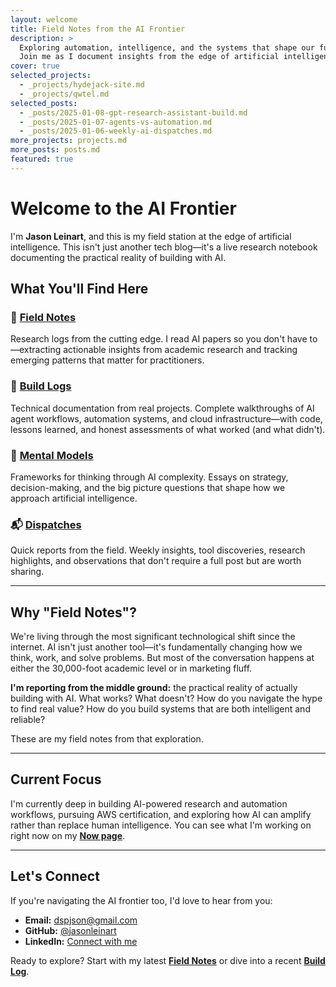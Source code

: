 ```yaml
---
layout: welcome
title: Field Notes from the AI Frontier
description: >
  Exploring automation, intelligence, and the systems that shape our future.
  Join me as I document insights from the edge of artificial intelligence.
cover: true
selected_projects:
  - _projects/hydejack-site.md
  - _projects/qwtel.md
selected_posts:
  - _posts/2025-01-08-gpt-research-assistant-build.md
  - _posts/2025-01-07-agents-vs-automation.md
  - _posts/2025-01-06-weekly-ai-dispatches.md
more_projects: projects.md
more_posts: posts.md
featured: true
---
```


# Welcome to the AI Frontier

I'm **Jason Leinart**, and this is my field station at the edge of artificial intelligence. This isn't just another tech blog—it's a live research notebook documenting the practical reality of building with AI.

## What You'll Find Here

### 🧪 [Field Notes](/field-notes/)
Research logs from the cutting edge. I read AI papers so you don't have to—extracting actionable insights from academic research and tracking emerging patterns that matter for practitioners.

### 🔧 [Build Logs](/build-logs/)
Technical documentation from real projects. Complete walkthroughs of AI agent workflows, automation systems, and cloud infrastructure—with code, lessons learned, and honest assessments of what worked (and what didn't).

### 🧠 [Mental Models](/mental-models/)
Frameworks for thinking through AI complexity. Essays on strategy, decision-making, and the big picture questions that shape how we approach artificial intelligence.

### 📬 [Dispatches](/dispatches/)
Quick reports from the field. Weekly insights, tool discoveries, research highlights, and observations that don't require a full post but are worth sharing.

---

## Why "Field Notes"?

We're living through the most significant technological shift since the internet. AI isn't just another tool—it's fundamentally changing how we think, work, and solve problems. But most of the conversation happens at either the 30,000-foot academic level or in marketing fluff.

**I'm reporting from the middle ground:** the practical reality of actually building with AI. What works? What doesn't? How do you navigate the hype to find real value? How do you build systems that are both intelligent and reliable?

These are my field notes from that exploration.

---

## Current Focus

I'm currently deep in building AI-powered research and automation workflows, pursuing AWS certification, and exploring how AI can amplify rather than replace human intelligence. You can see what I'm working on right now on my **[Now page](/now/)**.

---

## Let's Connect

If you're navigating the AI frontier too, I'd love to hear from you:

- **Email:** dspjson@gmail.com
- **GitHub:** [@jasonleinart](https://github.com/jasonleinart)
- **LinkedIn:** [Connect with me](https://linkedin.com/in/jason-leinart)

Ready to explore? Start with my latest **[Field Notes](/field-notes/)** or dive into a recent **[Build Log](/build-logs/)**.
